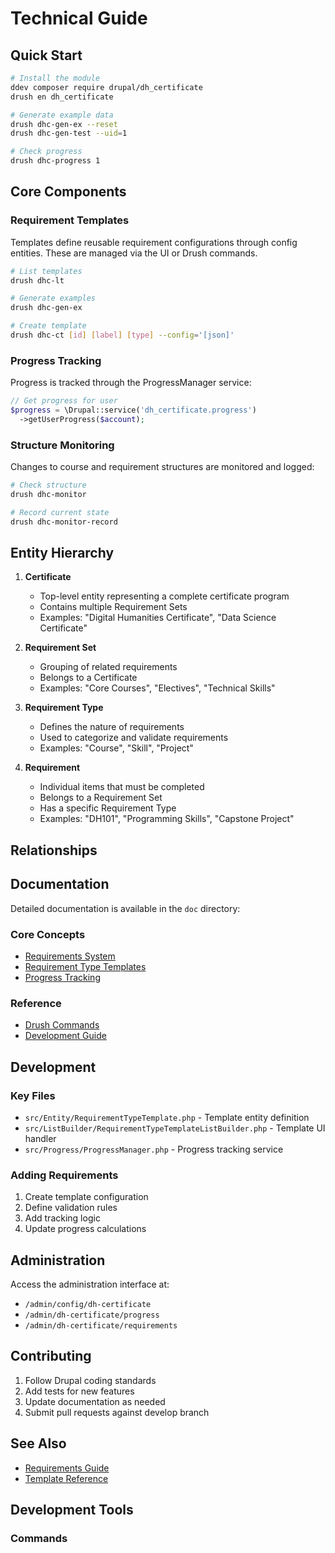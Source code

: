 # Technical Guide

## Quick Start

```bash
# Install the module
ddev composer require drupal/dh_certificate
drush en dh_certificate

# Generate example data
drush dhc-gen-ex --reset
drush dhc-gen-test --uid=1

# Check progress
drush dhc-progress 1
```

## Core Components

### Requirement Templates
Templates define reusable requirement configurations through config entities. These 
are managed via the UI or Drush commands.

```bash
# List templates
drush dhc-lt

# Generate examples
drush dhc-gen-ex

# Create template
drush dhc-ct [id] [label] [type] --config='[json]'
```

### Progress Tracking
Progress is tracked through the ProgressManager service:

```php
// Get progress for user
$progress = \Drupal::service('dh_certificate.progress')
  ->getUserProgress($account);
```

### Structure Monitoring 
Changes to course and requirement structures are monitored and logged:

```bash
# Check structure
drush dhc-monitor

# Record current state
drush dhc-monitor-record
```

## Entity Hierarchy

1. **Certificate**
   - Top-level entity representing a complete certificate program
   - Contains multiple Requirement Sets
   - Examples: "Digital Humanities Certificate", "Data Science Certificate"

2. **Requirement Set**
   - Grouping of related requirements
   - Belongs to a Certificate
   - Examples: "Core Courses", "Electives", "Technical Skills"

3. **Requirement Type**
   - Defines the nature of requirements
   - Used to categorize and validate requirements
   - Examples: "Course", "Skill", "Project"

4. **Requirement**
   - Individual items that must be completed
   - Belongs to a Requirement Set
   - Has a specific Requirement Type
   - Examples: "DH101", "Programming Skills", "Capstone Project"

## Relationships

## Documentation

Detailed documentation is available in the `doc` directory:

### Core Concepts
- [Requirements System](doc/requirements.md)
- [Requirement Type Templates](doc/requirement-templates.md)
- [Progress Tracking](doc/progress.md)

### Reference
- [Drush Commands](doc/drush.md)
- [Development Guide](doc/development.md)

## Development

### Key Files
- `src/Entity/RequirementTypeTemplate.php` - Template entity definition
- `src/ListBuilder/RequirementTypeTemplateListBuilder.php` - Template UI handler
- `src/Progress/ProgressManager.php` - Progress tracking service

### Adding Requirements
1. Create template configuration
2. Define validation rules
3. Add tracking logic
4. Update progress calculations

## Administration

Access the administration interface at:
- `/admin/config/dh-certificate`
- `/admin/dh-certificate/progress`
- `/admin/dh-certificate/requirements`

## Contributing

1. Follow Drupal coding standards
2. Add tests for new features
3. Update documentation as needed
4. Submit pull requests against develop branch

## See Also
- [Requirements Guide](doc/Requirements.md)
- [Template Reference](doc/requirement-templates.md)

## Development Tools

### Commands
```